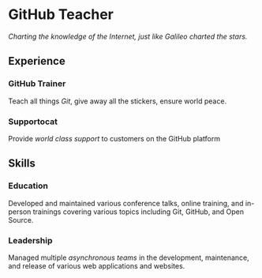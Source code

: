 # GitHub Teacher

*Charting the knowledge of the Internet, just like Galileo charted the 
stars.*

## Experience

### GitHub Trainer

Teach all things *Git*, give away all the stickers, ensure world peace.
<!--
  Note here: Learners -- yup, you found the error!
  Course maintainers -- leave the italics with * instead of _ for the error case.
-->

### Supportocat

Provide *world class support* to customers on the GitHub platform

## Skills

### Education

Developed and maintained various conference talks, online training, and in-person trainings covering various topics including Git, GitHub, and Open Source.

### Leadership

Managed multiple *asynchronous teams* in the development, maintenance, and 
release of various web applications and websites.
